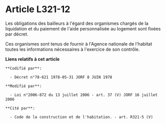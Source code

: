 # Article L321-12

Les obligations des bailleurs à l'égard des organismes chargés de la liquidation et du paiement de l'aide personnalisée au
logement sont fixées par décret.

Ces organismes sont tenus de fournir à l'Agence nationale de l'habitat toutes les informations nécessaires à l'exercice de
son contrôle.

**Liens relatifs à cet article**

	**Codifié par**:

	  - Décret n°78-621 1978-05-31 JORF 8 JUIN 1978

	**Modifié par**:

	  - Loi n°2006-872 du 13 juillet 2006 - art. 37 (V) JORF 16 juillet 2006

	**Cité par**:

	  - Code de la construction et de l'habitation. - art. R321-5 (V)
